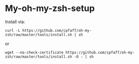 My-oh-my-zsh-setup 
===================

Install via:


```
curl -L https://github.com/cpfaff/oh-my-zsh/raw/master/tools/install.sh | sh
```

or

```
wget --no-check-certificate https://github.com/cpfaff/oh-my-zsh/raw/master/tools/install.sh -O - | sh
```


